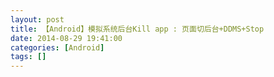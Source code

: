```yaml
---
layout: post
title: 【Android】模拟系统后台Kill app : 页面切后台+DDMS+Stop
date: 2014-08-29 19:41:00
categories: [Android]
tags: []
---
```

         